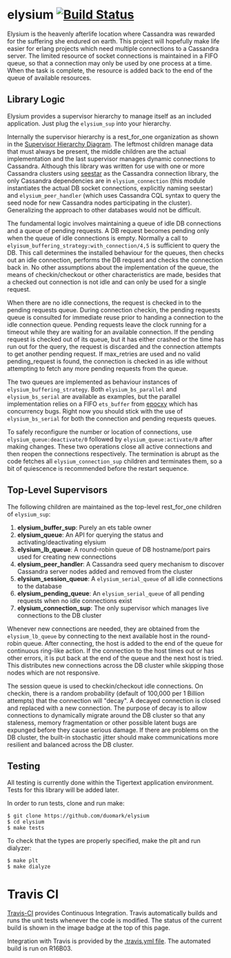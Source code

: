 elysium [![Build Status](https://travis-ci.org/jaynel/elysium.svg)](https://travis-ci.org/jaynel/elysium)
=======================================================================================================

Elysium is the heavenly afterlife location where Cassandra was rewarded for the suffering she endured on earth. This project will hopefully make life easier for erlang projects which need multiple connections to a Cassandra server. The limited resource of socket connections is maintained in a FIFO queue, so that a connection may only be used by one process at a time. When the task is complete, the resource is added back to the end of the queue of available resources.

Library Logic
-------------
Elysium provides a supervisor hierarchy to manage itself as an included application. Just plug the `elysium_sup` into your hierarchy.

Internally the supervisor hierarchy is a rest_for_one organization as shown in the [Supervisor Hierarchy Diagram](doc/supervision_tree.pdf). The leftmost children manage data that must always be present, the middle children are the actual implementation and the last supervisor manages dynamic connections to Cassandra. Although this library was written for use with one or more Cassandra clusters using [seestar](https://github.com/iamaleksey/seestar) as the Cassandra connection library, the only Cassandra dependencies are in `elysium_connection` (this module instantiates the actual DB socket connections, explicitly naming seestar) and `elysium_peer_handler` (which uses Cassandra CQL syntax to query the seed node for new Cassandra nodes participating in the cluster). Generalizing the approach to other databases would not be difficult.

The fundamental logic involves maintaining a queue of idle DB connections and a queue of pending requests. A DB request becomes pending only when the queue of idle connections is empty. Normally a call to `elyisum_buffering_strategy:with_connection/4,5` is sufficient to query the DB. This call determines the installed behaviour for the queues, then checks out an idle connection, performs the DB request and checks the connection back in. No other assumptions about the implementation of the queue, the means of checkin/checkout or other characteristics are made, besides that a checked out connection is not idle and can only be used for a single request.

When there are no idle connections, the request is checked in to the pending requests queue. During connection checkin, the pending requests queue is consulted for immediate reuse prior to handing a connection to the idle connection queue. Pending requests leave the clock running for a timeout while they are waiting for an available connection. If the pending request is checked out of its queue, but it has either crashed or the time has run out for the query, the request is discarded and the connection attempts to get another pending request. If max_retries are used and no valid pending_request is found, the connection is checked in as idle without attempting to fetch any more pending requests from the queue.

The two queues are implemented as behaviour instances of `elysium_buffering_strategy`. Both `elysium_bs_parallel` and `elysium_bs_serial` are available as examples, but the parallel implementation relies on a FIFO `ets_buffer` from [epocxy](https://github.com/duomark/epocxy/) which has concurrency bugs. Right now you should stick with the use of `elysium_bs_serial` for both the connection and pending requests queues.

To safely reconfigure the number or location of connections, use `elysium_queue:deactivate/0` followed by `elysium_queue:activate/0` after making changes. These two operations close all active connections and then reopen the connections respectively. The termination is abrupt as the code fetches all `elysium_connection_sup` children and terminates them, so a bit of quiescence is recommended before the restart sequence.

Top-Level Supervisors
---------------------
The following children are maintained as the top-level rest_for_one children of `elysium_sup`:

  1. **elysium_buffer_sup**: Purely an ets table owner
  1. **elysium_queue**: An API for querying the status and activating/deactivating elysium
  1. **elysium_lb_queue**: A round-robin queue of DB hostname/port pairs used for creating new connections
  1. **elysium_peer_handler**: A Cassandra seed query mechanism to discover Cassandra server nodes added and removed from the cluster
  1. **elysium_session_queue**: A `elysium_serial_queue` of all idle connections to the database
  1. **elysium_pending_queue**: An `elysium_serial_queue` of all pending requests when no idle connections exist
  1. **elysium_connection_sup**: The only supervisor which manages live connections to the DB cluster

Whenever new connections are needed, they are obtained from the `elysium_lb_queue` by connecting to the next available host in the round-robin queue. After connecting, the host is added to the end of the queue for continuous ring-like action. If the connection to the host times out or has other errors, it is put back at the end of the queue and the next host is tried. This distributes new connections across the DB cluster while skipping those nodes which are not responsive.

The session queue is used to checkin/checkout idle connections. On checkin, there is a random probability (default of 100,000 per 1 Billion attempts) that the connection will "decay". A decayed connection is closed and replaced with a new connection. The purpose of decay is to allow connections to dynamically migrate around the DB cluster so that any staleness, memory fragmentation or other possible latent bugs are expunged before they cause serious damage. If there are problems on the DB cluster, the built-in stochastic jitter should make communications more resilient and balanced across the DB cluster.

Testing
-------
All testing is currently done within the Tigertext application environment. Tests for this library will be added later.

In order to run tests, clone and run make:

    $ git clone https://github.com/duomark/elysium
    $ cd elysium
    $ make tests

To check that the types are properly specified, make the plt and run dialyzer:

    $ make plt
    $ make dialyze

Travis CI
=========
[Travis-CI](http://about.travis-ci.org/) provides Continuous Integration. Travis automatically builds and runs the unit tests whenever the code is modified. The status of the current build is shown in the image badge at the top of this page.

Integration with Travis is provided by the [.travis.yml file](https://raw.github.com/duomark/erlangsp/master/.travis.yml). The automated build is run on R16B03.
